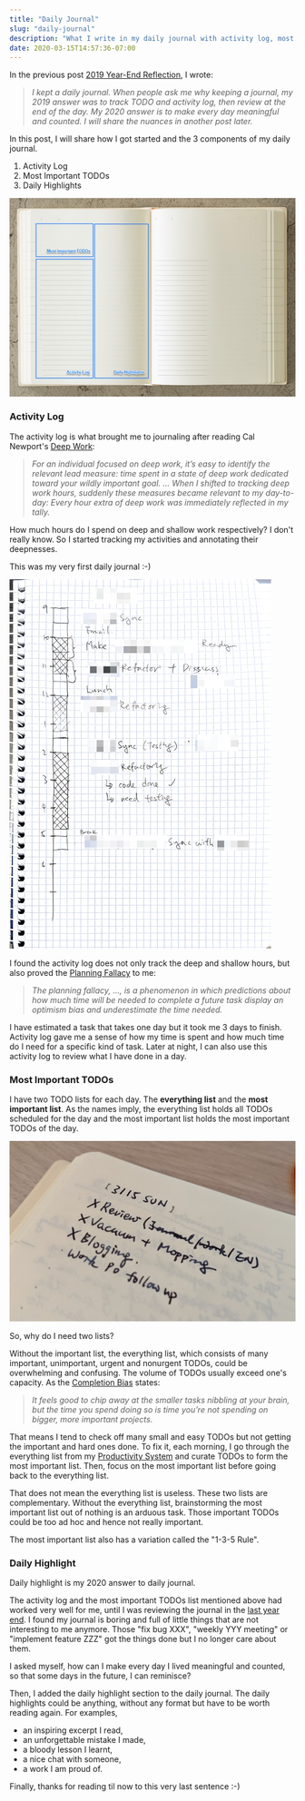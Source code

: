 ```yaml
---
title: "Daily Journal"
slug: "daily-journal"
description: "What I write in my daily journal with activity log, most important TODOs and daily highlights."
date: 2020-03-15T14:57:36-07:00
---
```


In the previous post [2019 Year-End Reflection](/2019-year-end-reflection/), I wrote:

> _I kept a daily journal. When people ask me why keeping a journal, my 2019 answer was to track TODO and activity log, then review at the end of the day. My 2020 answer is to make every day meaningful and counted. I will share the nuances in another post later._

In this post, I will share how I got started and the 3 components of my daily journal.

1. Activity Log
2. Most Important TODOs
3. Daily Highlights

![daily-journal](daily-journal.jpg)

### Activity Log

The activity log is what brought me to journaling after reading Cal Newport's [Deep Work](https://www.goodreads.com/book/show/25744928-deep-work):

> _For an individual focused on deep work, it’s easy to identify the relevant lead measure: time spent in a state of deep work dedicated toward your wildly important goal. ... When I shifted to tracking deep work hours, suddenly these measures became relevant to my day-to-day: Every hour extra of deep work was immediately reflected in my tally._

How much hours do I spend on deep and shallow work respectively? I don't really know. So I started tracking my activities and annotating their deepnesses. 

This was my very first daily journal :-)

![Deep Work Hours](deep-work-hours.png)

I found the activity log does not only track the deep and shallow hours, but also proved the [Planning Fallacy](https://en.wikipedia.org/wiki/Planning_fallacy) to me:

> _The planning fallacy, ..., is a phenomenon in which predictions about how much time will be needed to complete a future task display an optimism bias and underestimate the time needed._

I have estimated a task that takes one day but it took me 3 days to finish. Activity log gave me a sense of how my time is spent and how much time do I need for a specific kind of task. Later at night, I can also use this activity log to review what I have done in a day.

### Most Important TODOs

I have two TODO lists for each day. The **everything list** and the **most important list**. As the names imply, the everything list holds all TODOs scheduled for the day and the most important list holds the most important TODOs of the day. 

![Most Important TODOs](most-important-todos.jpg)

So, why do I need two lists?

Without the important list, the everything list, which consists of many important, unimportant, urgent and nonurgent TODOs, could be overwhelming and confusing. The volume of TODOs usually exceed one's capacity. As the [Completion Bias](https://www.thecut.com/2016/03/dont-let-completion-bias-derail-you-at-work.html) states:

> _It feels good to chip away at the smaller tasks nibbling at your brain, but the time you spend doing so is time you’re not spending on bigger, more important projects._

That means I tend to check off many small and easy TODOs but not getting the important and hard ones done. To fix it, each morning, I go through the everything list from my [Productivity System](/productivity-system) and curate TODOs to form the most important list. Then, focus on the most important list before going back to the everything list.

That does not mean the everything list is useless. These two lists are complementary. Without the everything list, brainstorming the most important list out of nothing is an arduous task. Those important TODOs could be too ad hoc and hence not really important.

The most important list also has a variation called the "1-3-5 Rule".

### Daily Highlight

Daily highlight is my 2020 answer to daily journal.

The activity log and the most important TODOs list mentioned above had worked very well for me, until I was reviewing the journal in the [last year end](/2019-year-end-reflection/). I found my journal is boring and full of little things that are not interesting to me anymore. Those "fix bug XXX", "weekly YYY meeting" or "implement feature ZZZ" got the things done but I no longer care about them.

I asked myself, how can I make every day I lived meaningful and counted, so that some days in the future, I can reminisce?

Then, I added the daily highlight section to the daily journal. The daily highlights could be anything, without any format but have to be worth reading again. For examples,
- an inspiring excerpt I read,
- an unforgettable  mistake I made, 
- a bloody lesson I learnt, 
- a nice chat with someone,
- a work I am proud of.

Finally, thanks for reading til now to this very last sentence :-) 
